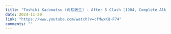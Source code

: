 ```yaml
---
title: "Toshiki Kadomatsu (角松敏生) - After 5 Clash [1984, Complete Album]"
date: 2024-11-20
link: "https://www.youtube.com/watch?v=cfMwxKQ-F74"
comments: ""
---
```



